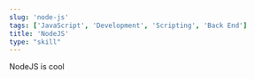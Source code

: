 ```yaml
---
slug: 'node-js'
tags: ['JavaScript', 'Development', 'Scripting', 'Back End']
title: 'NodeJS'
type: "skill"
---
```


NodeJS is cool